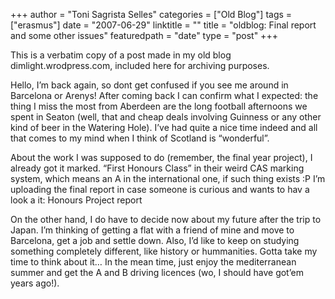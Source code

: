 +++
author = "Toni Sagrista Selles"
categories = ["Old Blog"]
tags = ["erasmus"]
date = "2007-06-29"
linktitle = ""
title = "oldblog: Final report and some other issues" 
featuredpath = "date"
type = "post"
+++

<div class="post-notice">
This is a verbatim copy of a post made in my old blog dimlight.wrodpress.com, included here for archiving purposes.
</div>

Hello, I’m back again, so dont get confused if you see me around in Barcelona or Arenys! After coming back I can confirm what I expected: the thing I miss the most from Aberdeen are the long football afternoons we spent in Seaton (well, that and cheap deals involving Guinness or any other kind of beer in the Watering Hole). I’ve had quite a nice time indeed and all that comes to my mind when I think of Scotland is “wonderful”.

About the work I was supposed to do (remember, the final year project), I already got it marked. “First Honours Class” in their weird CAS marking system, which means an A in the international one, if such thing exists :P I’m uploading the final report in case someone is curious and wants to hav a look a it: Honours Project report

On the other hand, I do have to decide now about my future after the trip to Japan. I’m thinking of getting a flat with a friend of mine and move to Barcelona, get a job and settle down. Also, I’d like to keep on studying something completely different, like history or hummanities. Gotta take my time to think about it… In the mean time, just enjoy the mediterranean summer and get the A and B driving licences (wo, I should have got’em years ago!).
